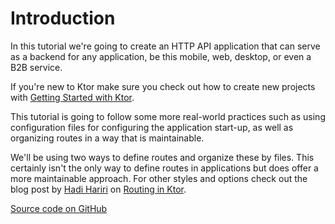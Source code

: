 # Introduction

In this tutorial we're going to create an HTTP API application that can serve as 
a backend for any application, be this mobile, web, desktop, or even a B2B service. 

If you're new to Ktor make sure you check out how to create new projects 
with [Getting Started with Ktor](https://play.kotlinlang.org/hands-on/Getting%20Started%20with%20Ktor/01_introduction). 

This tutorial is going to follow some more real-world practices such as using configuration
files for configuring the application start-up, as well as organizing routes in a way that is 
maintainable. 

We'll be using two ways to define routes and organize these by files. This certainly isn't the only
way to define routes in applications but does offer a more maintainable approach. For other styles and options 
check out the blog post by [Hadi Hariri](https://twitter.com/hhariri) on [Routing in Ktor](https://hadihariri.com/2020/04/02/Routing-in-Ktor/).

[Source code on GitHub](https://github.com/kotlin-hands-on/creating-http-api-ktor)
